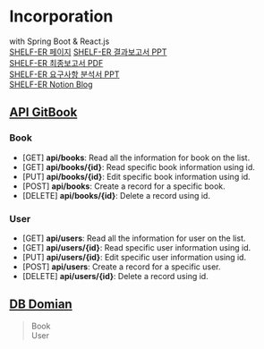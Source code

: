 # Incorporation
with Spring Boot & React.js \
[SHELF-ER 페이지](https://react-http-7be19.web.app/)
[SHELF-ER 결과보고서 PPT](https://bonjenny.notion.site/SHELF-ER-efe7fa28a57244c2a5e02852110ba9e4) \
[SHELF-ER 최종보고서 PDF](https://drive.google.com/file/d/1r98SkpEC4b1SY-q87EKEPbV-yg5q9dGa/view?usp=sharing) \
[SHELF-ER 요구사항 분석서 PPT](https://bonjenny.notion.site/SHELF-ER-35d94ec8e2cf45be9289499002658a5f) \
[SHELF-ER Notion Blog](https://shelf-er.notion.site/dbe28f8911ba4f15a993cacf1dc75b21?v=7d2f150b97df48b492b113c9e647465c)

## [API GitBook](https://woogi.gitbook.io/sherfer-api-docs/)
### Book
- [GET]     **api/books**:      Read all the information for book on the list.
- [GET]     **api/books/{id}**: Read specific book information using id.
- [PUT]     **api/books/{id}**: Edit specific book information using id.
- [POST]    **api/books**:      Create a record for a specific book.
- [DELETE]  **api/books/{id}**: Delete a record using id.
### User
- [GET]     **api/users**:      Read all the information for user on the list.
- [GET]     **api/users/{id}**: Read specific user information using id.
- [PUT]     **api/users/{id}**: Edit specific user information using id.
- [POST]    **api/users**:      Create a record for a specific user.
- [DELETE]  **api/users/{id}**: Delete a record using id.

## [DB Domian](https://shelf-er.notion.site/DB-Domain-a95ececfcac54dfebecc8ffc247807a2)
> Book \
> User
